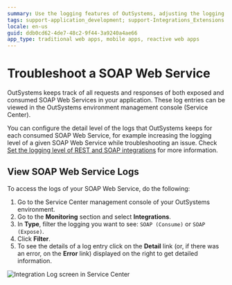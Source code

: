 ```yaml
---
summary: Use the logging features of OutSystems, adjusting the logging level of SOAP web services if necessary, to troubleshoot SOAP web wervices.
tags: support-application_development; support-Integrations_Extensions
locale: en-us
guid: ddb0cd62-4de7-48c2-9f44-3a9240a4ae66
app_type: traditional web apps, mobile apps, reactive web apps
---
```


# Troubleshoot a SOAP Web Service

OutSystems keeps track of all requests and responses of both exposed and consumed SOAP Web Services in your application. These log entries can be viewed in the OutSystems environment management console (Service Center).

You can configure the detail level of the logs that OutSystems keeps for each consumed SOAP Web Service, for example increasing the logging level of a given SOAP Web Service while troubleshooting an issue. Check [Set the logging level of REST and SOAP integrations](../log-levels-set.md) for more information.

## View SOAP Web Service Logs

To access the logs of your SOAP Web Service, do the following:

1. Go to the Service Center management console of your OutSystems environment.
1. Go to the **Monitoring** section and select **Integrations**.
1. In **Type**, filter the logging you want to see: `SOAP (Consume)` or `SOAP (Expose)`.
1. Click **Filter**.
1. To see the details of a log entry click on the **Detail** link (or, if there was an error, on the **Error** link) displayed on the right to get detailed information.

![Integration Log screen in Service Center](<images/integrations-log-screen.png>)
